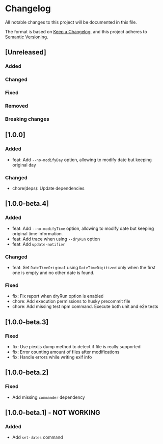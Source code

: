 # Changelog
All notable changes to this project will be documented in this file.

The format is based on [Keep a Changelog](https://keepachangelog.com/en/1.0.0/),
and this project adheres to [Semantic Versioning](https://semver.org/spec/v2.0.0.html).

## [Unreleased]
### Added
### Changed
### Fixed
### Removed
### Breaking changes

## [1.0.0]

### Added
- feat: Add `--no-modifyDay` option, allowing to modify date but keeping original day

### Changed
- chore(deps): Update dependencies

## [1.0.0-beta.4]

### Added
- feat: Add `--no-modifyTime` option, allowing to modify date but keeping original time information.
- feat: Add trace when using `--dryRun` option
- feat: Add `update-notifier`

### Changed
- feat: Set `DateTimeOriginal` using `DateTimeDigitized` only when the first one is empty and no other date is found.

### Fixed
- fix: Fix report when dryRun option is enabled
- chore: Add execution permissions to husky precommit file
- chore: Add missing test npm command. Execute both unit and e2e tests

## [1.0.0-beta.3]
### Fixed
- fix: Use piexijs dump method to detect if file is really supported
- fix: Error counting amount of files after modifications
- fix: Handle errors while writing exif info

## [1.0.0-beta.2]
### Fixed
- Add missing `commander` dependency

## [1.0.0-beta.1] - __NOT WORKING__
### Added
- Add `set-dates` command
